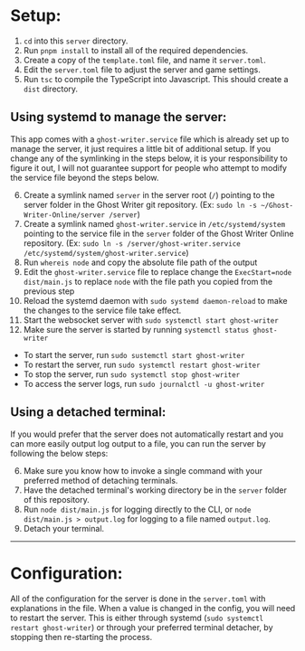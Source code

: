 # Setup:
1. `cd` into this `server` directory.
2. Run `pnpm install` to install all of the required dependencies.
3. Create a copy of the `template.toml` file, and name it `server.toml`.
4. Edit the `server.toml` file to adjust the server and game settings.
5. Run `tsc` to compile the TypeScript into Javascript. This should create a
`dist` directory.


## Using systemd to manage the server:
This app comes with a `ghost-writer.service` file which is already set up to
manage the server, it just requires a little bit of additional setup. If you
change any of the symlinking in the steps below, it is your responsibility to
figure it out, I will not guarantee support for people who attempt to modify
the service file beyond the steps below.

6. Create a symlink named `server` in the server root (`/`) pointing to the
server folder in the Ghost Writer git repository.
(Ex: `sudo ln -s ~/Ghost-Writer-Online/server /server`)
7. Create a symlink named `ghost-writer.service` in `/etc/systemd/system`
pointing to the service file in the `server` folder of the Ghost Writer Online
repository. (Ex: `sudo ln -s /server/ghost-writer.service /etc/systemd/system/ghost-writer.service`)
8. Run `whereis node` and copy the absolute file path of the output
9. Edit the `ghost-writer.service` file to replace change the
`ExecStart=node dist/main.js` to replace `node` with the file path you copied
from the previous step
10. Reload the systemd daemon with `sudo systemd daemon-reload` to make the
changes to the service file take effect.
11. Start the websocket server with `sudo systemctl start ghost-writer`
12. Make sure the server is started by running `systemctl status ghost-writer`

* To start the server, run `sudo sustemctl start ghost-writer`
* To restart the server, run `sudo systemctl restart ghost-writer`
* To stop the server, run `sudo systemctl stop ghost-writer`
* To access the server logs, run `sudo journalctl -u ghost-writer`


## Using a detached terminal:
If you would prefer that the server does not automatically restart and you can
more easily output log output to a file, you can run the server by following
the below steps:

6. Make sure you know how to invoke a single command with your preferred method
of detaching terminals.
7. Have the detached terminal's working directory be in the `server` folder of
this repository.
8. Run `node dist/main.js` for logging directly to the CLI, or
`node dist/main.js > output.log` for logging to a file named `output.log`.
9. Detach your terminal.


---

# Configuration:
All of the configuration for the server is done in the `server.toml` with
explanations in the file. When a value is changed in the config, you will need
to restart the server. This is either through systemd
(`sudo systemctl restart ghost-writer`) or through your preferred terminal
detacher, by stopping then re-starting the process.